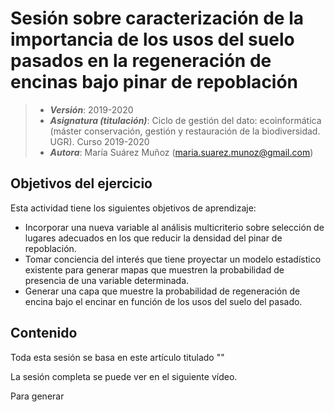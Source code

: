# Sesión sobre caracterización de la importancia de los usos del suelo pasados en la regeneración de encinas bajo pinar de repoblación


> + **_Versión_**: 2019-2020
> + **_Asignatura (titulación)_**: Ciclo de gestión del dato: ecoinformática (máster conservación, gestión y restauración de la biodiversidad. UGR). Curso 2019-2020
> + **_Autora_**: María Suárez Muñoz (maria.suarez.munoz@gmail.com)



## Objetivos del ejercicio

Esta actividad tiene los siguientes objetivos de aprendizaje:

+ Incorporar una nueva variable al análisis multicriterio sobre selección de lugares adecuados en los que reducir la densidad del pinar de repoblación. 
+ Tomar conciencia del interés que tiene proyectar un modelo estadístico existente para generar mapas que muestren la probabilidad de presencia de una variable determinada.
+ Generar una capa que muestre la probabilidad de regeneración de encina bajo el encinar en función de los usos del suelo del pasado.

## Contenido

Toda esta sesión se basa en este artículo titulado ""



La sesión completa se puede ver en el siguiente vídeo.





Para generar



